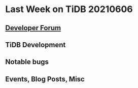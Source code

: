 # Last Week on TiDB 20210606

## [Developer Forum](http://internals.tidb.io/)

## TiDB Development

## Notable bugs

## Events, Blog Posts, Misc
